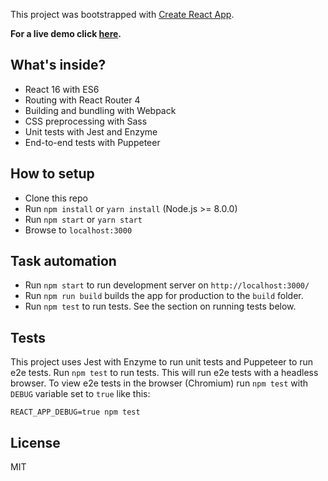 This project was bootstrapped with [Create React App](https://github.com/facebookincubator/create-react-app). 
 
**For a live demo click [here](https://ksiabani.github.io/bidder).**


## What's inside?

* React 16 with ES6
* Routing with React Router 4
* Building and bundling with Webpack
* CSS preprocessing with Sass
* Unit tests with Jest and Enzyme
* End-to-end tests with Puppeteer


## How to setup

* Clone this repo
* Run `npm install` or `yarn install` (Node.js >= 8.0.0)
* Run `npm start` or `yarn start`
* Browse to `localhost:3000`


## Task automation

- Run `npm start` to run development server on `http://localhost:3000/`
- Run `npm run build` builds the app for production to the `build` folder.
- Run `npm test` to run tests. See the section on running tests below.


## Tests

This project uses Jest with Enzyme to run unit tests and Puppeteer to run e2e tests. Run `npm test` to run tests. This will run e2e tests with a headless browser. To view e2e tests in the browser (Chromium) run `npm test` with `DEBUG` variable set to `true` like this:

 `REACT_APP_DEBUG=true npm test`


## License

MIT
